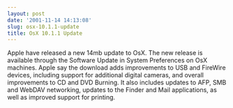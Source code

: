 ```yaml
---
layout: post
date: '2001-11-14 14:13:08'
slug: osx-10.1.1-update
title: OsX 10.1.1 Update
---
```


Apple have released a new 14mb update to OsX. The new release is available through the Software Update in System Preferences on OsX machines. Apple say the download adds improvements to USB and FireWire devices, including support for additional digital cameras, and overall improvements to CD and DVD Burning. It also includes updates to AFP, SMB and WebDAV networking, updates to the Finder and Mail applications, as well as improved support for printing.